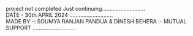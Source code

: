 project not completed Just continuing............................</br>
DATE - 30th APRIL 2024   ............................</br>
MADE BY -: SOUMYA RANJAN PANDUA & DINESH BEHERA :- MUTUAL SUPPORT   ............................</br>

